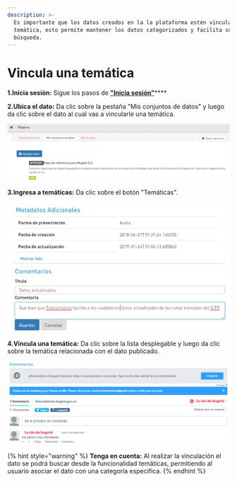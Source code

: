 ```yaml
---
description: >-
  Es importante que los datos creados en la la plataforma estén vinculados a una
  temática, esto permite mantener los datos categorizados y facilita su
  búsqueda.
---
```


# Vincula una temática

**1.Inicia sesión:** Sigue los pasos de [**"Inicia sesión"**](https://datosbogota.gitbook.io/manual-usuario/inicia-sesion)\*\*\*\*

**2.Ubica el dato:** Da clic sobre la pestaña "Mis conjuntos de datos" y luego da clic sobre el dato al cual vas a vincularle una temática.

![](../.gitbook/assets/image%20%2817%29.png)

**3.Ingresa a temáticas:** Da clic sobre el botón "Temáticas".

![](../.gitbook/assets/image%20%2848%29.png)

**4.Vincula una temática:** Da clic sobre la lista desplegable y luego da clic sobre la temática relacionada con el dato publicado.

![](../.gitbook/assets/image%20%2853%29.png)

{% hint style="warning" %}
**Tenga en cuenta:** Al realizar la vinculación el dato se podrá buscar desde la funcionalidad temáticas, permitiendo al usuario asociar el dato con una categoría especifica.
{% endhint %}

